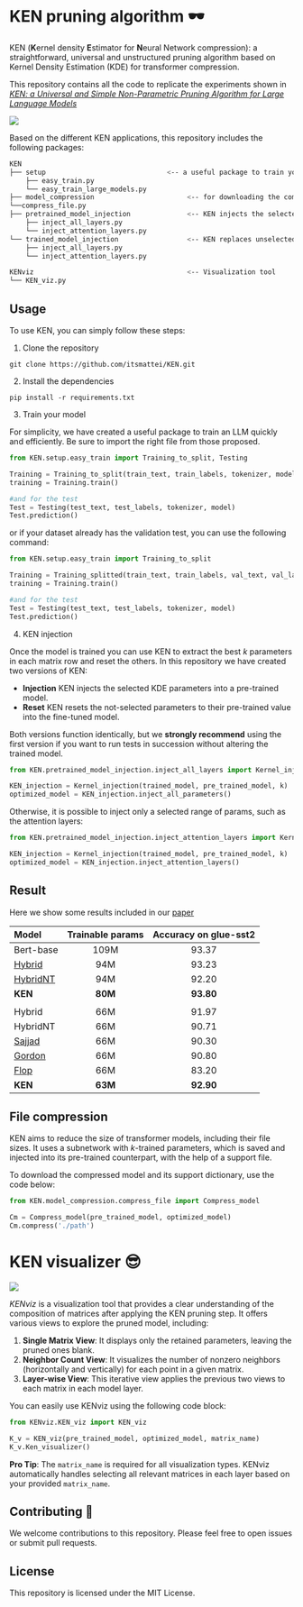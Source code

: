 # KEN pruning algorithm 🕶️
KEN (**K**ernel density **E**stimator for **N**eural Network compression): a straightforward, universal and unstructured pruning algorithm based on Kernel Density Estimation (KDE) for transformer compression.

This repository contains all the code to replicate the experiments shown in [_KEN: a Universal and Simple Non-Parametric Pruning Algorithm for Large Language Models_](...)

![](https://github.com/itsmattei/KEN/blob/main/files/KEN_workflow.gif)

Based on the different KEN applications, this repository includes the following packages:
```bash
KEN
├── setup                              <-- a useful package to train your LLM very quickly
    ├── easy_train.py
    └── easy_train_large_models.py         
├── model_compression                       <-- for downloading the compressed model and its supporting dictionary
└──compress_file.py
├── pretrained_model_injection              <-- KEN injects the selected fine-tuned params in a pre-trained model
    ├── inject_all_layers.py
    └── inject_attention_layers.py
└── trained_model_injection                 <-- KEN replaces unselected parameters with its pre-set values
    ├── inject_all_layers.py
    └── inject_attention_layers.py

KENviz                                      <-- Visualization tool
└── KEN_viz.py
```

## Usage
To use KEN, you can simply follow these steps:

1. Clone the repository
```
git clone https://github.com/itsmattei/KEN.git
```
2. Install the dependencies
```
pip install -r requirements.txt
```
3. Train your model

For simplicity, we have created a useful package to train an LLM quickly and efficiently.
Be sure to import the right file from those proposed.

```python
from KEN.setup.easy_train import Training_to_split, Testing

Training = Training_to_split(train_text, train_labels, tokenizer, model)
training = Training.train()

#and for the test
Test = Testing(test_text, test_labels, tokenizer, model)
Test.prediction()
```
or if your dataset already has the validation test, you can use the following command:

```python
from KEN.setup.easy_train import Training_to_split

Training = Training_splitted(train_text, train_labels, val_text, val_labels, tokenizer, model)
training = Training.train()

#and for the test
Test = Testing(test_text, test_labels, tokenizer, model)
Test.prediction()
```

4. KEN injection

Once the model is trained you can use KEN to extract the best _k_ parameters in each matrix row and reset the others.
In this repository we have created two versions of KEN:
  - **Injection** KEN injects the selected KDE parameters into a pre-trained model.
  - **Reset** KEN resets the not-selected parameters to their pre-trained value into the fine-tuned model.

Both versions function identically, but we **strongly recommend** using the first version if you want to run tests in succession without altering the trained model.
```python
from KEN.pretrained_model_injection.inject_all_layers import Kernel_injection

KEN_injection = Kernel_injection(trained_model, pre_trained_model, k)
optimized_model = KEN_injection.inject_all_parameters()
```

Otherwise, it is possible to inject only a selected range of params, such as the attention layers:
```python
from KEN.pretrained_model_injection.inject_attention_layers import Kernel_injection

KEN_injection = Kernel_injection(trained_model, pre_trained_model, k)
optimized_model = KEN_injection.inject_attention_layers()
```

## Result
Here we show some results included in our [paper](...)

| Model | Trainable params | Accuracy on glue-sst2 |
| :---         |     :---: |        :---: |
| Bert-base    | 109M      | 93.37    |
| [Hybrid](https://arxiv.org/abs/2109.04838)       | 94M       | 93.23      |
| [HybridNT](https://arxiv.org/abs/2109.04838)     | 94M       | 92.20    |
|**KEN**      |  **80M**    |      **93.80**|
||||
| Hybrid       | 66M    | 91.97 |
| HybridNT     | 66M    | 90.71 |
| [Sajjad](https://arxiv.org/abs/2004.03844)       | 66M    | 90.30 |
| [Gordon](https://arxiv.org/abs/2002.08307)       | 66M    | 90.80 |
|[Flop](https://arxiv.org/abs/1910.04732)          | 66M    | 83.20 |
|**KEN**       | **63M** | **92.90** |


## File compression
KEN aims to reduce the size of transformer models, including their file sizes. It uses a subnetwork with $k$-trained parameters, which is saved and injected into its pre-trained counterpart, with the help of a support file.

To download the compressed model and its support dictionary, use the code below:
```python
from KEN.model_compression.compress_file import Compress_model

Cm = Compress_model(pre_trained_model, optimized_model)
Cm.compress('./path')
```

# KEN visualizer 😎
![](https://github.com/itsmattei/KEN/blob/main/files/KENviz.gif)

_KENviz_ is a visualization tool that provides a clear understanding of the composition of matrices after applying the KEN pruning step. It offers various views to explore the pruned model, including:
1. **Single Matrix View**: It displays only the retained parameters, leaving the pruned ones blank.
2. **Neighbor Count View**: It visualizes the number of nonzero neighbors (horizontally and vertically) for each point in a given matrix.
3. **Layer-wise View**: This iterative view applies the previous two views to each matrix in each model layer.

You can easily use KENviz using the following code block:
```python
from KENviz.KEN_viz import KEN_viz

K_v = KEN_viz(pre_trained_model, optimized_model, matrix_name)
K_v.Ken_visualizer()
```
**Pro Tip**: The `matrix_name` is required for all visualization types. KENviz automatically handles selecting all relevant matrices in each layer based on your provided `matrix_name`.

## Contributing 🖤
We welcome contributions to this repository. Please feel free to open issues or submit pull requests.

## License
This repository is licensed under the MIT License.
